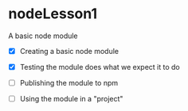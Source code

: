 nodeLesson1
===========

A basic node module

- [x] Creating a basic node module
- [x] Testing the module does what we expect it to do
- [ ] Publishing the module to npm
- [ ] Using the module in a "project"

